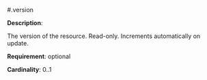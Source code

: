#.version

**Description**:

The version of the resource. Read-only. Increments automatically on update.

**Requirement**:
optional



**Cardinality**:
0..1





